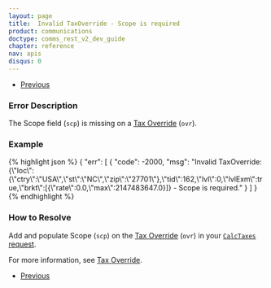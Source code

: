 ```yaml
---
layout: page
title:  Invalid TaxOverride - Scope is required
product: communications
doctype: comms_rest_v2_dev_guide
chapter: reference
nav: apis
disqus: 0
---
```


<ul class="pager">
  <li class="previous"><a href="/communications/dev-guide_rest_v2/reference/calculate-tax-errors/"><i class="glyphicon glyphicon-chevron-left"></i>Previous</a></li>
</ul>

<h3>Error Description</h3>
The Scope field (<code>scp</code>) is missing on a <a class="dev-guide-link" href="/communications/dev-guide_rest_v2/reference/tax-override/">Tax Override</a> (<code>ovr</code>).

<h3>Example</h3>
{% highlight json %}
{
  "err": [
      {
        "code": -2000,
        "msg": "Invalid TaxOverride: {\"loc\":{\"ctry\":\"USA\",\"st\":\"NC\",\"zip\":\"27701\"},\"tid\":162,\"lvl\":0,\"lvlExm\":true,\"brkt\":[{\"rate\":0.0,\"max\":2147483647.0}]} - Scope is required."
      }
  ]
}
{% endhighlight %}

<h3>How to Resolve</h3>
Add and populate Scope (<code>scp</code>) on the <a class="dev-guide-link" href="/communications/dev-guide_rest_v2/reference/tax-override/">Tax Override</a> (<code>ovr</code>) in your <a class="dev-guide-link" href="/communications/dev-guide_rest_v2/reference/calc-taxes-request/"><code>CalcTaxes</code> request</a>.

For more information, see <a class="dev-guide-list" href="/communications/dev-guide_rest_v2/customizing-transactions/sample-transactions/tax-override/">Tax Override</a>.

<ul class="pager">
  <li class="previous"><a href="/communications/dev-guide_rest_v2/reference/calculate-tax-errors/"><i class="glyphicon glyphicon-chevron-left"></i>Previous</a></li>
</ul>